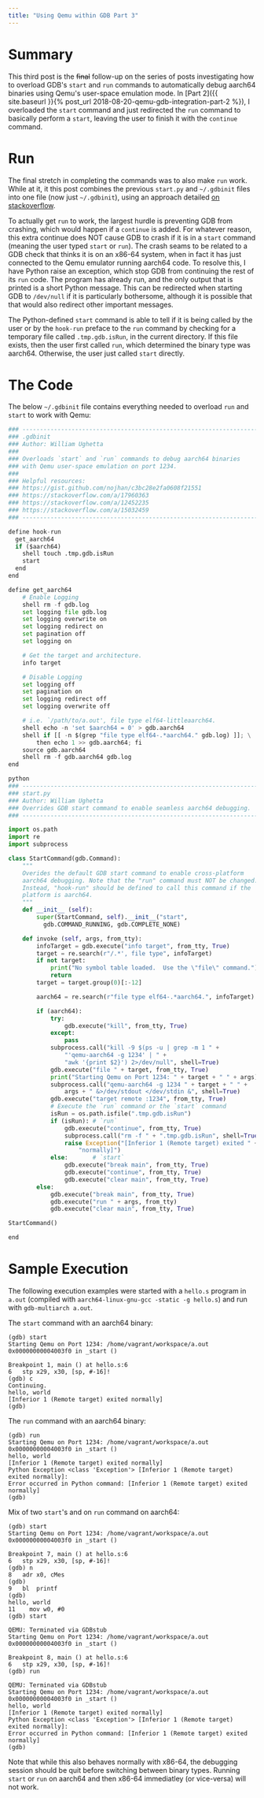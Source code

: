 ```yaml
---
title: "Using Qemu within GDB Part 3"
---
```


# Summary

This third post is the ~~final~~ follow-up on the series of posts
investigating how to overload GDB's `start` and `run` commands to
automatically debug aarch64 binaries using Qemu's user-space emulation
mode. In [Part 2]({{ site.baseurl }}{% post_url 2018-08-20-qemu-gdb-integration-part-2 %}), I overloaded the `start` command and just redirected the `run`
command to basically perform a `start`, leaving the user to finish it
with the `continue` command.

# Run

The final stretch in completing the commands was to also make `run`
work. While at it, it this post combines the previous `start.py` and
`~/.gdbinit` files into one file (now just `~/.gdbinit`), using an
approach detailed [on stackoverflow](https://stackoverflow.com/a/15032459).

To actually get `run` to work, the largest hurdle is preventing GDB
from crashing, which would happen if a `continue` is added. For
whatever reason, this extra continue does NOT cause GDB to crash if
it is in a `start` command (meaning the user typed `start` or `run`).
The crash seams to be related to a GDB check that thinks it is on an
x86-64 system, when in fact it has just connected to the Qemu emulator
running aarch64 code. To resolve this, I have Python raise an exception,
which stop GDB from continuing the rest of its `run` code. The program
has already run, and the only output that is printed is a short Python
message. This can be redirected when starting GDB to `/dev/null` if it
is particularly bothersome, although it is possible that that would also
redirect other important messages.

The Python-defined `start` command is able to tell if it is being called
by the user or by the `hook-run` preface to the `run` command by
checking for a temporary file called `.tmp.gdb.isRun`, in the current
directory. If this file exists, then the user first called `run`, which
determined the binary type was aarch64. Otherwise, the user just called
`start` directly.

# The Code

The below `~/.gdbinit` file contains everything needed to overload `run`
and `start` to work with Qemu:

``` python
### --------------------------------------------------------------------
### .gdbinit
### Author: William Ughetta
###
### Overloads `start` and `run` commands to debug aarch64 binaries
### with Qemu user-space emulation on port 1234.
###
### Helpful resources:
### https://gist.github.com/nojhan/c3bc28e2fa0608f21551
### https://stackoverflow.com/a/17960363
### https://stackoverflow.com/a/12452235
### https://stackoverflow.com/a/15032459
### --------------------------------------------------------------------

define hook-run
  get_aarch64
  if ($aarch64)
    shell touch .tmp.gdb.isRun
    start
  end
end

define get_aarch64
    # Enable Logging
    shell rm -f gdb.log
    set logging file gdb.log
    set logging overwrite on
    set logging redirect on
    set pagination off
    set logging on

    # Get the target and architecture.
    info target

    # Disable Logging
    set logging off
    set pagination on
    set logging redirect off
    set logging overwrite off

    # i.e. `/path/to/a.out', file type elf64-littleaarch64.
    shell echo -n 'set $aarch64 = 0' > gdb.aarch64
    shell if [[ -n $(grep "file type elf64-.*aarch64." gdb.log) ]]; \
        then echo 1 >> gdb.aarch64; fi
    source gdb.aarch64
    shell rm -f gdb.aarch64 gdb.log
end

python
### --------------------------------------------------------------------
### start.py
### Author: William Ughetta
### Overrides GDB start command to enable seamless aarch64 debugging.
### --------------------------------------------------------------------

import os.path
import re
import subprocess

class StartCommand(gdb.Command):
    """
    Overides the default GDB start command to enable cross-platform
    aarch64 debugging. Note that the "run" command must NOT be changed.
    Instead, "hook-run" should be defined to call this command if the
    platform is aarch64.
    """
    def __init__ (self):
        super(StartCommand, self).__init__("start",
          gdb.COMMAND_RUNNING, gdb.COMPLETE_NONE)

    def invoke (self, args, from_tty):
        infoTarget = gdb.execute("info target", from_tty, True)
        target = re.search(r"/.*', file type", infoTarget)
        if not target:
            print("No symbol table loaded.  Use the \"file\" command.")
            return
        target = target.group(0)[:-12]

        aarch64 = re.search(r"file type elf64-.*aarch64.", infoTarget)

        if (aarch64):
            try:
                gdb.execute("kill", from_tty, True)
            except:
                pass
            subprocess.call("kill -9 $(ps -u | grep -m 1 " +
                "'qemu-aarch64 -g 1234' | " +
                "awk '{print $2}') 2>/dev/null", shell=True)
            gdb.execute("file " + target, from_tty, True)
            print("Starting Qemu on Port 1234: " + target + " " + args)
            subprocess.call("qemu-aarch64 -g 1234 " + target + " " +
                args + " &>/dev/stdout </dev/stdin &", shell=True)
            gdb.execute("target remote :1234", from_tty, True)
            # Execute the `run` command or the `start` command
            isRun = os.path.isfile(".tmp.gdb.isRun")
            if (isRun): # `run`
                gdb.execute("continue", from_tty, True)
                subprocess.call("rm -f " + ".tmp.gdb.isRun", shell=True)
                raise Exception("[Inferior 1 (Remote target) exited " +
                    "normally]")
            else:       # `start`
                gdb.execute("break main", from_tty, True)
                gdb.execute("continue", from_tty, True)
                gdb.execute("clear main", from_tty, True)
        else:
            gdb.execute("break main", from_tty, True)
            gdb.execute("run " + args, from_tty)
            gdb.execute("clear main", from_tty, True)

StartCommand()

end

```

# Sample Execution

The following execution examples were started with a `hello.s` program
in `a.out` (compiled with `aarch64-linux-gnu-gcc -static -g hello.s`)
and run with `gdb-multiarch a.out`.

The `start` command with an aarch64 binary:

```
(gdb) start
Starting Qemu on Port 1234: /home/vagrant/workspace/a.out
0x00000000004003f0 in _start ()

Breakpoint 1, main () at hello.s:6
6   stp x29, x30, [sp, #-16]!
(gdb) c
Continuing.
hello, world
[Inferior 1 (Remote target) exited normally]
(gdb)
```

The `run` command with an aarch64 binary:

```
(gdb) run
Starting Qemu on Port 1234: /home/vagrant/workspace/a.out
0x00000000004003f0 in _start ()
hello, world
[Inferior 1 (Remote target) exited normally]
Python Exception <class 'Exception'> [Inferior 1 (Remote target) exited normally]:
Error occurred in Python command: [Inferior 1 (Remote target) exited normally]
(gdb)
```

Mix of two `start`'s and on `run` command on aarch64:

```
(gdb) start
Starting Qemu on Port 1234: /home/vagrant/workspace/a.out
0x00000000004003f0 in _start ()

Breakpoint 7, main () at hello.s:6
6   stp x29, x30, [sp, #-16]!
(gdb) n
8   adr x0, cMes
(gdb)
9   bl  printf
(gdb)
hello, world
11    mov w0, #0
(gdb) start

QEMU: Terminated via GDBstub
Starting Qemu on Port 1234: /home/vagrant/workspace/a.out
0x00000000004003f0 in _start ()

Breakpoint 8, main () at hello.s:6
6   stp x29, x30, [sp, #-16]!
(gdb) run

QEMU: Terminated via GDBstub
Starting Qemu on Port 1234: /home/vagrant/workspace/a.out
0x00000000004003f0 in _start ()
hello, world
[Inferior 1 (Remote target) exited normally]
Python Exception <class 'Exception'> [Inferior 1 (Remote target) exited normally]:
Error occurred in Python command: [Inferior 1 (Remote target) exited normally]
(gdb)
```

Note that while this also behaves normally with x86-64, the debugging
session should be quit before switching between binary types. Running
`start` or `run` on aarch64 and then x86-64 immediatley (or vice-versa)
will not work.
